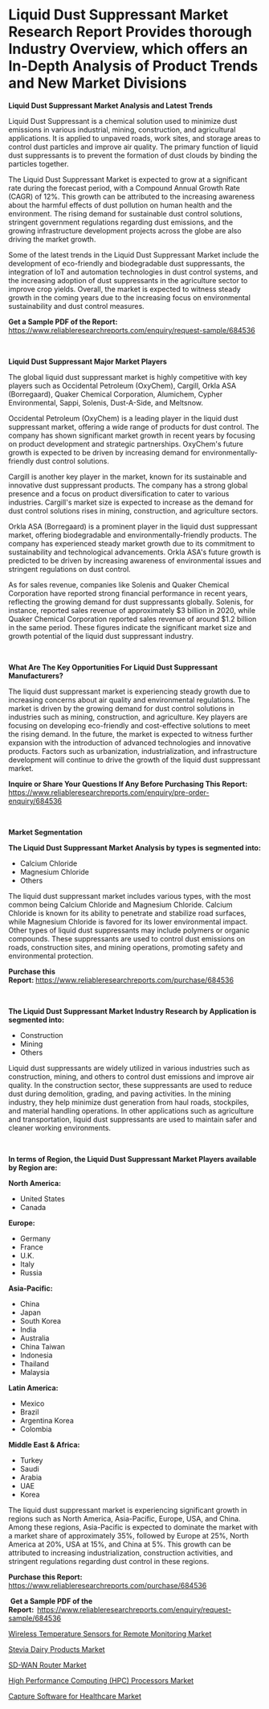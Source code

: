 <p><h1>Liquid Dust Suppressant Market Research Report Provides thorough Industry Overview, which offers an In-Depth Analysis of Product Trends and New Market Divisions</h1></p><p><strong>Liquid Dust Suppressant Market Analysis and Latest Trends</strong></p>
<p><p>Liquid Dust Suppressant is a chemical solution used to minimize dust emissions in various industrial, mining, construction, and agricultural applications. It is applied to unpaved roads, work sites, and storage areas to control dust particles and improve air quality. The primary function of liquid dust suppressants is to prevent the formation of dust clouds by binding the particles together.</p><p>The Liquid Dust Suppressant Market is expected to grow at a significant rate during the forecast period, with a Compound Annual Growth Rate (CAGR) of 12%. This growth can be attributed to the increasing awareness about the harmful effects of dust pollution on human health and the environment. The rising demand for sustainable dust control solutions, stringent government regulations regarding dust emissions, and the growing infrastructure development projects across the globe are also driving the market growth.</p><p>Some of the latest trends in the Liquid Dust Suppressant Market include the development of eco-friendly and biodegradable dust suppressants, the integration of IoT and automation technologies in dust control systems, and the increasing adoption of dust suppressants in the agriculture sector to improve crop yields. Overall, the market is expected to witness steady growth in the coming years due to the increasing focus on environmental sustainability and dust control measures.</p></p>
<p><strong>Get a Sample PDF of the Report:&nbsp;</strong> <a href="https://www.reliableresearchreports.com/enquiry/request-sample/684536">https://www.reliableresearchreports.com/enquiry/request-sample/684536</a></p>
<p>&nbsp;</p>
<p><strong>Liquid Dust Suppressant Major Market Players</strong></p>
<p><p>The global liquid dust suppressant market is highly competitive with key players such as Occidental Petroleum (OxyChem), Cargill, Orkla ASA (Borregaard), Quaker Chemical Corporation, Alumichem, Cypher Environmental, Sappi, Solenis, Dust-A-Side, and Meltsnow. </p><p>Occidental Petroleum (OxyChem) is a leading player in the liquid dust suppressant market, offering a wide range of products for dust control. The company has shown significant market growth in recent years by focusing on product development and strategic partnerships. OxyChem's future growth is expected to be driven by increasing demand for environmentally-friendly dust control solutions.</p><p>Cargill is another key player in the market, known for its sustainable and innovative dust suppressant products. The company has a strong global presence and a focus on product diversification to cater to various industries. Cargill's market size is expected to increase as the demand for dust control solutions rises in mining, construction, and agriculture sectors.</p><p>Orkla ASA (Borregaard) is a prominent player in the liquid dust suppressant market, offering biodegradable and environmentally-friendly products. The company has experienced steady market growth due to its commitment to sustainability and technological advancements. Orkla ASA's future growth is predicted to be driven by increasing awareness of environmental issues and stringent regulations on dust control.</p><p>As for sales revenue, companies like Solenis and Quaker Chemical Corporation have reported strong financial performance in recent years, reflecting the growing demand for dust suppressants globally. Solenis, for instance, reported sales revenue of approximately $3 billion in 2020, while Quaker Chemical Corporation reported sales revenue of around $1.2 billion in the same period. These figures indicate the significant market size and growth potential of the liquid dust suppressant industry.</p></p>
<p>&nbsp;</p>
<p><strong>What Are The Key Opportunities For Liquid Dust Suppressant Manufacturers?</strong></p>
<p><p>The liquid dust suppressant market is experiencing steady growth due to increasing concerns about air quality and environmental regulations. The market is driven by the growing demand for dust control solutions in industries such as mining, construction, and agriculture. Key players are focusing on developing eco-friendly and cost-effective solutions to meet the rising demand. In the future, the market is expected to witness further expansion with the introduction of advanced technologies and innovative products. Factors such as urbanization, industrialization, and infrastructure development will continue to drive the growth of the liquid dust suppressant market.</p></p>
<p><strong>Inquire or Share Your Questions If Any Before Purchasing This Report:</strong> <a href="https://www.reliableresearchreports.com/enquiry/pre-order-enquiry/684536">https://www.reliableresearchreports.com/enquiry/pre-order-enquiry/684536</a></p>
<p>&nbsp;</p>
<p><strong>Market Segmentation</strong></p>
<p><strong>The Liquid Dust Suppressant Market Analysis by types is segmented into:</strong></p>
<p><ul><li>Calcium Chloride</li><li>Magnesium Chloride</li><li>Others</li></ul></p>
<p><p>The liquid dust suppressant market includes various types, with the most common being Calcium Chloride and Magnesium Chloride. Calcium Chloride is known for its ability to penetrate and stabilize road surfaces, while Magnesium Chloride is favored for its lower environmental impact. Other types of liquid dust suppressants may include polymers or organic compounds. These suppressants are used to control dust emissions on roads, construction sites, and mining operations, promoting safety and environmental protection.</p></p>
<p><strong>Purchase this Report:&nbsp;</strong><a href="https://www.reliableresearchreports.com/purchase/684536">https://www.reliableresearchreports.com/purchase/684536</a></p>
<p>&nbsp;</p>
<p><strong>The Liquid Dust Suppressant Market Industry Research by Application is segmented into:</strong></p>
<p><ul><li>Construction</li><li>Mining</li><li>Others</li></ul></p>
<p><p>Liquid dust suppressants are widely utilized in various industries such as construction, mining, and others to control dust emissions and improve air quality. In the construction sector, these suppressants are used to reduce dust during demolition, grading, and paving activities. In the mining industry, they help minimize dust generation from haul roads, stockpiles, and material handling operations. In other applications such as agriculture and transportation, liquid dust suppressants are used to maintain safer and cleaner working environments.</p></p>
<p>&nbsp;</p>
<p><strong>In terms of Region, the Liquid Dust Suppressant Market Players available by Region are:</strong></p>
<p>
    <p> <strong> North America: </strong>
        <ul>
            <li>United States</li>
            <li>Canada</li>
        </ul>
        </p> 
    <p> <strong> Europe: </strong>
        <ul>
            <li>Germany</li>
            <li>France</li>
            <li>U.K.</li>
            <li>Italy</li>
            <li>Russia</li>
        </ul>
        </p> 
    <p> <strong> Asia-Pacific: </strong>
        <ul>
            <li>China</li>
            <li>Japan</li>
            <li>South Korea</li>
            <li>India</li>
            <li>Australia</li>
            <li>China Taiwan</li>
            <li>Indonesia</li>
            <li>Thailand</li>
            <li>Malaysia</li>
        </ul>
        </p> 
    <p> <strong> Latin America: </strong>
        <ul>
            <li>Mexico</li>
            <li>Brazil</li>
            <li>Argentina Korea</li>
            <li>Colombia</li>
        </ul>
        </p> 
    <p> <strong> Middle East & Africa: </strong>
        <ul>
            <li>Turkey</li>
            <li>Saudi</li>
            <li>Arabia</li>
            <li>UAE</li>
            <li>Korea</li>
        </ul>
    </p>
    </p>
<p><p>The liquid dust suppressant market is experiencing significant growth in regions such as North America, Asia-Pacific, Europe, USA, and China. Among these regions, Asia-Pacific is expected to dominate the market with a market share of approximately 35%, followed by Europe at 25%, North America at 20%, USA at 15%, and China at 5%. This growth can be attributed to increasing industrialization, construction activities, and stringent regulations regarding dust control in these regions.</p></p>
<p><strong>Purchase this Report: </strong><a href="https://www.reliableresearchreports.com/purchase/684536">https://www.reliableresearchreports.com/purchase/684536</a></p>
<p>&nbsp;<strong>Get a Sample PDF of the Report:&nbsp;&nbsp;</strong><a href="https://www.reliableresearchreports.com/enquiry/request-sample/684536">https://www.reliableresearchreports.com/enquiry/request-sample/684536</a></p>
<p><strong></strong></p>
<p><p><a href="https://view.publitas.com/reportprime-1/wireless-temperature-sensors-for-remote-monitoring-market-centers-on-aspects-such-as-market-growth-market-share-market-opportunity-and-projected-forecasts-spanning-from-2024-to-2031/">Wireless Temperature Sensors for Remote Monitoring Market</a></p><p><a href="https://meowing-canidae-761.notion.site/Stevia-Dairy-Products-Market-Size-Reflecting-a-Forecast-Till-2031-Market-By-Type-By-Application-an-7eeb7fdb22c843219a232ad6650a5919">Stevia Dairy Products Market</a></p><p><a href="https://military-diascia-e68.notion.site/SD-WAN-Router-Market-Centers-on-Aspects-such-as-Market-Growth-Market-Share-Market-Opportunity-and-2c2ea460c1cc42fb9d9087406f344000">SD-WAN Router Market</a></p><p><a href="https://view.publitas.com/reportprime-1/global-high-performance-computing-hpc-processors-market-by-types-applications-and-major-players-with-regional-growth-rate-analysis-and-development-situation-from-2024-to-2031/">High Performance Computing (HPC) Processors Market</a></p><p><a href="https://sudsy-motorcycle-bbc.notion.site/Capture-Software-for-Healthcare-Market-Research-Report-Unlocks-Analysis-on-the-Market-Financial-Stat-4bc248a89e1c4d578a45a3896303f626">Capture Software for Healthcare Market</a></p></p>